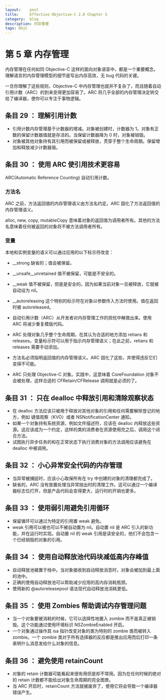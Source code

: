 ```yaml
---
layout:    post
title:     Effective Objective-C 2.0 Chapter 5
category:  blog
description: 内存管理
tags: ObjC
---
```


# 第 5 章 内存管理
内存管理在任何如同 Objective-C 这样的面向对象语音中，都是一个重要概念。理解语言的内存管理模型的细节是写出内存高效，无 bug 代码的关键。

一旦你理解了这些规则，Objective-C 中内存管理也就并不复杂了，而且随着自动引用计数（ARC）的到来变得更加容易了。ARC 将几乎全部的内存管理决定转交给了编译器，使你可以专注于事物逻辑。


## 条目 29 ： 理解引用计数
* 引用计数内存管理基于计数器的增减。对象被创建时，计数器为 1。对象有正数的保留计数器值就是存活的。当保留计数器降为 0 时，对象被销毁。
* 对象被其他对象持有其引用而被保留或被释放，贯穿于整个生命周期。保留增加和释放减少计数器值。

## 条目 30 ： 使用 ARC 使引用技术更容易

ARC(Automatic Reference Counting) 自动引用计数。

### 方法名

ARC 之前，方法返回值的内存管理语义由方法名约定。ARC 固化了方法返回值的内存管理语义。

alloc, new, copy, mutableCopy 意味着对象的返回值为调用者所有。其他的方法名意味着任何被返回的对象将不被方法调用者所有。

### 变量
本地和实例变量的语义可以通过应用的以下标示符改变：

* __strong 缺省的；值会被保留。
* \_\_unsafe\_\_unretained 值不被保留，可能是不安全的。
* __weak 值不被保留，但是是安全的。因为如果当前对象一旦被释放，它就被自动设为 nil。
* __autoreleasing 这个特别的标示符在对象以参数传入方法时使用。值在返回时被 autoreleased。

* 自动引用计数（ARC）从开发者对内存管理工作的担忧中解救出来。使用 ARC 将减少重复模版代码。
* ARC 处理对象几乎整个生命周期，在其认为合适的地方添加 retians 和 releases。变量标示符可以用于指示内存管理语义；在此之前，retians 和 releases 需要手动添加。
* 方法名必须指明返回值的内存管理语义。ARC 固化了这些，并使得违反它们变得不可能。
* ARC 只处理 Objective-C 对象。实践中，这意味着 CoreFoundation 对象不会被处理，这样合适的 CFRetain/CFRelease 调用就是必须的了。
 

## 条目 31 ： 只在 dealloc 中释放引用和清除观察状态 
* 在 dealloc 方法应该只被用于释放对其他对象的引用和任何需要解除登记的地方，例如 键值观察（KVO）或者 NSNotificationCenter 通知。
* 如果一个对象持有系统资源，例如文件描述符，应该在 dealloc 内释放这些资源。这应该成为一个约定，这样的类的消费者在资源使用完之后，调用这个闭合方法。
* 试图执行异步任务的和在正常状态下执行消费对象的方法调用应该避免在 dealloc 中被调用。

## 条目 32 ： 小心异常安全代码的内存管理
* 当异常被捕捉时，应该小心取保所有在 try 中创建的对象的清理都完成了。
* 缺省的，ARC 没有放置处理当异常抛出时的清理工作。这可以通过一个编译器标志位打开，但是产品代码会变得更大，运行时的开销也更多。

## 条目 33 ： 使用弱引用避免引用循环
* 保留循环可以通过为特定的引用置 weak 避免。
* weak 引用可以被也可以不被自动置为 nil。自动置 nil 是 ARC 引入的新功能，并在运行时实现。自动置 nil 的 weak 引用是读安全的，他们不会包含一个已经销毁的对象的引用。

## 条目 34 ： 使用自动释放池代码块减低高内存峰值
* 自动释放池被置于栈中。当对象接收到自动释放消息时，对象会被加到最上面的池中。
* 正确的使用自动释放池可以帮助减少应用的高内存消耗瓶颈。
* 使用新的 @autoreleasepool 语法现代自动释放池消耗更低。

## 条目 35 ： 使用 Zombies 帮助调试内存管理问题
* 当一个对象要被消耗的时候，它可以选择性地置入 zombie 而不是真正被销毁。这个功能通过使用环境标识 NSZombieEnabled 开启。
* 一个对象通过操作其 isa 指针改变对象的类为特别的 zombie 类而被转入 zombie。一个 zombie 类对于所有选择器的反应都是推出应用而后打印一条表明什么消息发给什么对象的信息。

## 条目 36 ： 避免使用 retainCount

* 对象的 retain 计数器可能看起来很有用但是却不常用。因为在任何时候的绝对的 retain 计数都不能给出对象生命周期的完全图景。
* 当 ARC 开启时，retainCount 方法就被废弃了，使用它将会导致一个编译器错误产生。
 
 